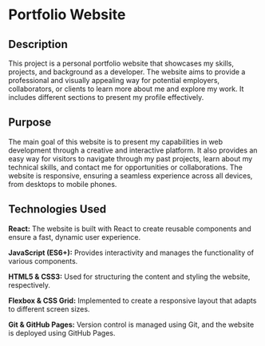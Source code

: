 # Portfolio Website

## Description

This project is a personal portfolio website that showcases my skills, projects, and background as a developer. The website aims to provide a professional and visually appealing way for potential employers, collaborators, or clients to learn more about me and explore my work. It includes different sections to present my profile effectively.

## Purpose

The main goal of this website is to present my capabilities in web development through a creative and interactive platform. It also provides an easy way for visitors to navigate through my past projects, learn about my technical skills, and contact me for opportunities or collaborations. The website is responsive, ensuring a seamless experience across all devices, from desktops to mobile phones.

## Technologies Used

**React:** The website is built with React to create reusable components and ensure a fast, dynamic user experience.

**JavaScript (ES6+):** Provides interactivity and manages the functionality of various components.

**HTML5 & CSS3:** Used for structuring the content and styling the website, respectively.

**Flexbox & CSS Grid:** Implemented to create a responsive layout that adapts to different screen sizes.

**Git & GitHub Pages:** Version control is managed using Git, and the website is deployed using GitHub Pages.